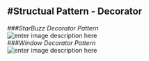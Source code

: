 #Structual Pattern - Decorator
----------------------------------------------
###*StarBuzz Decorator Pattern*
</br>
![enter image description here](https://lh3.googleusercontent.com/-y_VjV2MZ8ug/VixVMyQpMwI/AAAAAAAAC8M/-jbD3xNCCfU/s0/starBuzz.jpg "starBuzz.jpg")
</br>
###*Window Decorator Pattern*
</br>
![enter image description here](https://lh3.googleusercontent.com/-_G5yBE0hDgU/VixVQgeUcVI/AAAAAAAAC8Y/wmy1qQcv5g8/s0/window.jpg "window.jpg")
</br>